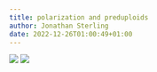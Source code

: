 ```yaml
---
title: polarization and preduploids
author: Jonathan Sterling
date: 2022-12-26T01:00:49+01:00
---
```


![](dpl-000A)
![](dpl-0009)
